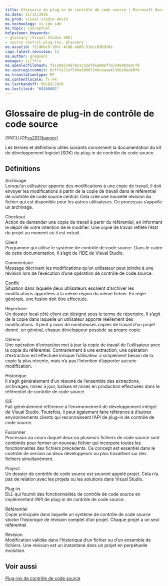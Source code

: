 ```yaml
---
title: Glossaire du plug-in de contrôle de code source | Microsoft Docs
ms.date: 11/15/2016
ms.prod: visual-studio-dev14
ms.technology: vs-ide-sdk
ms.topic: conceptual
helpviewer_keywords:
- glossary [Visual Studio SDK]
- source control plug-ins, glossary
ms.assetid: f224bbc9-38fc-4c80-ab09-51dcc8969f8e
caps.latest.revision: 12
ms.author: gregvanl
manager: jillfra
ms.openlocfilehash: f5120a5c6678cac32ef65e08ef7dc34649364cf9
ms.sourcegitcommit: 6cfffa72af599a9d667249caaaa411bb28ea69fd
ms.translationtype: MT
ms.contentlocale: fr-FR
ms.lasthandoff: 09/02/2020
ms.locfileid: "68160602"
---
```

# <a name="source-control-plug-in-glossary"></a>Glossaire de plug-in de contrôle de code source
[!INCLUDE[vs2017banner](../includes/vs2017banner.md)]

Les termes et définitions utiles suivants concernent la documentation du kit de développement logiciel (SDK) du plug-in de contrôle de code source.  
  
## <a name="definitions"></a>Définitions  
 Archivage  
 Lorsqu’un utilisateur apporte des modifications à une copie de travail, il doit envoyer les modifications à partir de la copie de travail dans le référentiel de contrôle de code source central. Cela crée une nouvelle révision du fichier qui est disponible pour les autres utilisateurs. Ce processus s’appelle un archivage.  
  
 Checkout  
 Action de demander une copie de travail à partir du référentiel, en informant le dépôt de votre intention de le modifier. Une copie de travail reflète l’état du projet au moment où il est extrait.  
  
 Client  
 Programme qui utilise le système de contrôle de code source. Dans le cadre de cette documentation, il s’agit de l’IDE de Visual Studio.  
  
 Commentaire  
 Message décrivant les modifications qu’un utilisateur peut joindre à une révision lors de l’exécution d’une opération de contrôle de code source.  
  
 Conflit  
 Situation dans laquelle deux utilisateurs essaient d’archiver les modifications apportées à la même région du même fichier. En règle générale, une fusion doit être effectuée.  
  
 Répertoire  
 Un dossier local côté client est désigné sous le terme de répertoire. Il s’agit de la copie dans laquelle un utilisateur apporte réellement des modifications. Il peut y avoir de nombreuses copies de travail d’un projet donné. en général, chaque développeur possède sa propre copie.  
  
 Obtenir  
 Une opération d’extraction met à jour la copie de travail de l’utilisateur avec la copie du référentiel. Contrairement à une extraction, une opération d’extraction est effectuée lorsque l’utilisateur a simplement besoin de la copie la plus récente, mais n’a pas l’intention d’apporter aucune modification.  
  
 Historique  
 Il s’agit généralement d’un résumé de l’ensemble des extractions, archivages, mises à jour, balises et mises en production effectuées dans le référentiel de contrôle de code source.  
  
 IDE  
 Fait généralement référence à l’environnement de développement intégré de Visual Studio. Toutefois, il peut également faire référence à d’autres environnements clients qui reconnaissent l’API de plug-in de contrôle de code source.  
  
 Fusionner  
 Processus au cours duquel deux ou plusieurs fichiers de code source sont combinés pour former un nouveau fichier qui incorpore toutes les fonctionnalités des fichiers précédents. Ce concept est essentiel dans le contrôle de version où deux développeurs ou plus travaillent sur des fichiers simultanément.  
  
 Project  
 Un dossier de contrôle de code source est souvent appelé projet. Cela n’a pas de relation avec les projets ou les solutions dans Visual Studio.  
  
 Plug-in  
 DLL qui fournit des fonctionnalités de contrôle de code source en implémentant l’API de plug-in de contrôle de code source.  
  
 Référentiel  
 Copie principale dans laquelle un système de contrôle de code source stocke l’historique de révision complet d’un projet. Chaque projet a un seul référentiel.  
  
 Révision  
 Modification validée dans l’historique d’un fichier ou d’un ensemble de fichiers. Une révision est un instantané dans un projet en perpétuelle évolution.  
  
## <a name="see-also"></a>Voir aussi  
 [Plug-ins de contrôle de code source](../extensibility/source-control-plug-ins.md)
